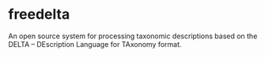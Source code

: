 # freedelta
 An open source system for processing taxonomic descriptions based on the DELTA – DEscription Language for TAxonomy format.
